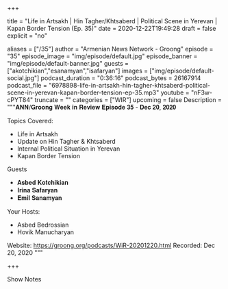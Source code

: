 
+++

title = "Life in Artsakh | Hin Tagher/Khtsaberd | Political Scene in Yerevan | Kapan Border Tension (Ep. 35)"
date = 2020-12-22T19:49:28
draft = false
explicit = "no"

aliases = ["/35"]
author = "Armenian News Network - Groong"
episode = "35"
episode_image = "img/episode/default.jpg"
episode_banner = "img/episode/default-banner.jpg"
guests = ["akotchikian","esanamyan","isafaryan"]
images = ["img/episode/default-social.jpg"]
podcast_duration = "0:36:16"
podcast_bytes = 26167914
podcast_file = "6978898-life-in-artsakh-hin-tagher-khtsaberd-political-scene-in-yerevan-kapan-border-tension-ep-35.mp3"
youtube = "nF3w-cPYT84"
truncate = ""
categories = ["WIR"]
upcoming = false
Description = """𝐀𝐍𝐍/𝐆𝐫𝐨𝐨𝐧𝐠 𝐖𝐞𝐞𝐤 𝐢𝐧 𝐑𝐞𝐯𝐢𝐞𝐰 𝐄𝐩𝐢𝐬𝐨𝐝𝐞 𝟑𝟓 - 𝐃𝐞𝐜 𝟐𝟎, 𝟐𝟎𝟐𝟎

Topics Covered:
- Life in Artsakh
- Update on Hin Tagher & Khtsaberd
- Internal Political Situation in Yerevan
- Kapan Border Tension

Guests
- 𝐀𝐬𝐛𝐞𝐝 𝐊𝐨𝐭𝐜𝐡𝐢𝐤𝐢𝐚𝐧
- 𝐈𝐫𝐢𝐧𝐚 𝐒𝐚𝐟𝐚𝐫𝐲𝐚𝐧
- 𝐄𝐦𝐢𝐥 𝐒𝐚𝐧𝐚𝐦𝐲𝐚𝐧

Your Hosts:
- Asbed Bedrossian
- Hovik Manucharyan

Website: https://groong.org/podcasts/WiR-20201220.html
Recorded: Dec 20, 2020
"""

+++

Show Notes

